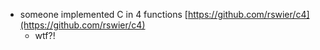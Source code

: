 *   someone implemented C in 4 functions [https://github.com/rswier/c4](https://github.com/rswier/c4)
    *   wtf?!